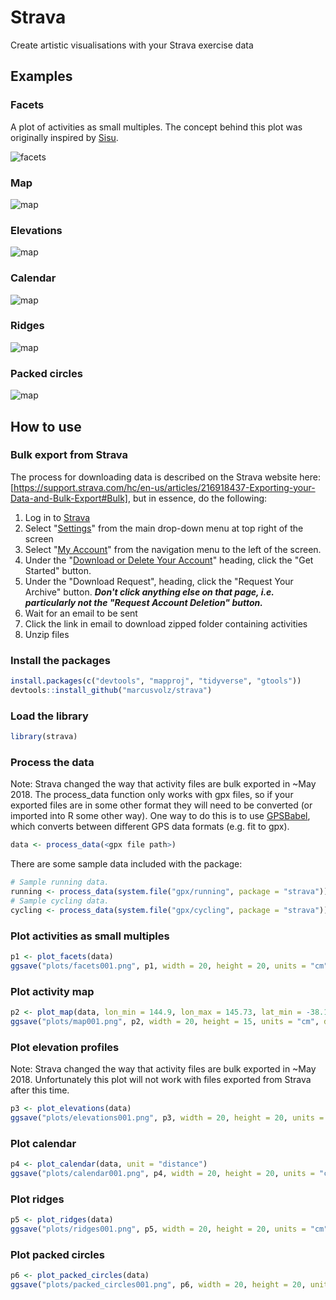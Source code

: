 # Strava

Create artistic visualisations with your Strava exercise data

## Examples

### Facets

A plot of activities as small multiples. The concept behind this plot was originally inspired by [Sisu](https://www.madewithsisu.com/).

![facets](https://github.com/marcusvolz/strava/blob/master/plots/facets001.png "Facets, showing activity outlines")

### Map

![map](https://github.com/marcusvolz/strava/blob/master/plots/map001.png "Map, showing activities on a map")

### Elevations

![map](https://github.com/marcusvolz/strava/blob/master/plots/elevations001.png "Facets, showing elevation profiles")

### Calendar

![map](https://github.com/marcusvolz/strava/blob/master/plots/calendar001.png "Calendar map")

### Ridges

![map](https://github.com/marcusvolz/strava/blob/master/plots/ridges001.png "Ridges")

### Packed circles

![map](https://github.com/marcusvolz/strava/blob/master/plots/circles001.png "Packed circles")

## How to use

### Bulk export from Strava
The process for downloading data is described on the Strava website here: [https://support.strava.com/hc/en-us/articles/216918437-Exporting-your-Data-and-Bulk-Export#Bulk], but in essence, do the following:

1. Log in to [Strava](https://www.strava.com/)
2. Select "[Settings](https://www.strava.com/settings/profile)" from the main drop-down menu at top right of the screen
3. Select "[My Account](https://www.strava.com/account)" from the navigation menu to the left of the screen.
4. Under the "[Download or Delete Your Account](https://www.strava.com/athlete/delete_your_account)" heading, click the "Get Started" button.
5. Under the "Download Request", heading, click the "Request Your Archive" button. ***Don't click anything else on that page, i.e. particularly not the "Request Account Deletion" button.***
6. Wait for an email to be sent
7. Click the link in email to download zipped folder containing activities
8. Unzip files

### Install the packages

```R
install.packages(c("devtools", "mapproj", "tidyverse", "gtools"))
devtools::install_github("marcusvolz/strava")
```

### Load the library

```R
library(strava)
```

### Process the data

Note: Strava changed the way that activity files are bulk exported in ~May 2018. The process_data function only works with gpx files, so if your exported files are in some other format they will need to be converted (or imported into R some other way). One way to do this is to use [GPSBabel](https://www.gpsbabel.org/index.html), which converts between different GPS data formats (e.g. fit to gpx).

```R
data <- process_data(<gpx file path>)
```

There are some sample data included with the package:

```R
# Sample running data.
running <- process_data(system.file("gpx/running", package = "strava"))
# Sample cycling data.
cycling <- process_data(system.file("gpx/cycling", package = "strava"))
```

### Plot activities as small multiples

```R
p1 <- plot_facets(data)
ggsave("plots/facets001.png", p1, width = 20, height = 20, units = "cm")
```

### Plot activity map

```R
p2 <- plot_map(data, lon_min = 144.9, lon_max = 145.73, lat_min = -38.1, lat_max = -37.475)
ggsave("plots/map001.png", p2, width = 20, height = 15, units = "cm", dpi = 600)
```

### Plot elevation profiles

Note: Strava changed the way that activity files are bulk exported in ~May 2018. Unfortunately this plot will not work with files exported from Strava after this time.

```R
p3 <- plot_elevations(data)
ggsave("plots/elevations001.png", p3, width = 20, height = 20, units = "cm")
```

### Plot calendar

```R
p4 <- plot_calendar(data, unit = "distance")
ggsave("plots/calendar001.png", p4, width = 20, height = 20, units = "cm")
```

### Plot ridges

```R
p5 <- plot_ridges(data)
ggsave("plots/ridges001.png", p5, width = 20, height = 20, units = "cm")
```

### Plot packed circles

```R
p6 <- plot_packed_circles(data)
ggsave("plots/packed_circles001.png", p6, width = 20, height = 20, units = "cm")
```
